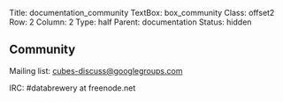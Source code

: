 Title: documentation_community
TextBox: box_community
Class: offset2
Row: 2
Column: 2
Type: half
Parent: documentation
Status: hidden

## Community ##

Mailing list: cubes-discuss@googlegroups.com

IRC: #databrewery at freenode.net